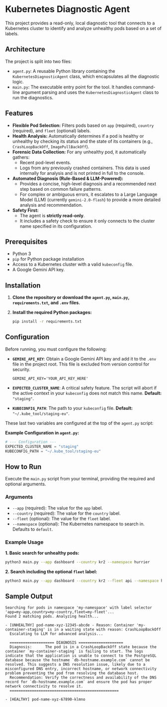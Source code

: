 # Kubernetes Diagnostic Agent

This project provides a read-only, local diagnostic tool that connects to a Kubernetes cluster to identify and analyze unhealthy pods based on a set of labels.

## Architecture

The project is split into two files:

- `agent.py`: A reusable Python library containing the `KubernetesDiagnosticAgent` class, which encapsulates all the diagnostic logic.
- `main.py`: The executable entry point for the tool. It handles command-line argument parsing and uses the `KubernetesDiagnosticAgent` class to run the diagnostics.

## Features

- **Flexible Pod Selection:** Filters pods based on `app` (required), `country` (required), and `fleet` (optional) labels.
- **Health Analysis:** Automatically determines if a pod is healthy or unhealthy by checking its status and the state of its containers (e.g., `CrashLoopBackOff`, `ImagePullBackOff`).
- **Forensic Data Collection:** For any unhealthy pod, it automatically gathers:
    - Recent pod-level events.
    - Logs from any previously crashed containers.
    This data is used internally for analysis and is not printed in full to the console.
- **Automated Diagnosis (Rule-Based & LLM-Powered):**
    - Provides a concise, high-level diagnosis and a recommended next step based on common failure patterns.
    - For complex or ambiguous errors, it escalates to a Large Language Model (LLM) (currently `gemini-2.0-flash`) to provide a more detailed analysis and recommendation.
- **Safety First:**
    - The agent is **strictly read-only**.
    - It includes a safety check to ensure it only connects to the cluster name specified in its configuration.

## Prerequisites

- Python 3
- `pip` for Python package installation
- Access to a Kubernetes cluster with a valid `kubeconfig` file.
- A Google Gemini API key.

## Installation

1.  **Clone the repository or download the `agent.py`, `main.py`, `requirements.txt`, and `.env` files.**

2.  **Install the required Python packages:**

    ```bash
    pip install -r requirements.txt
    ```

## Configuration

Before running, you must configure the following:

- **`GEMINI_API_KEY`**: Obtain a Google Gemini API key and add it to the `.env` file in the project root. This file is excluded from version control for security.

    ```
    GEMINI_API_KEY='YOUR_API_KEY_HERE'
    ```

- **`EXPECTED_CLUSTER_NAME`**: A critical safety feature. The script will abort if the active context in your `kubeconfig` does not match this name. **Default:** `"staging"`.
- **`KUBECONFIG_PATH`**: The path to your `kubeconfig` file. **Default:** `"~/.kube_tool/staging-eu"`.

These last two variables are configured at the top of the `agent.py` script:

**Example Configuration in `agent.py`:**
```python
# --- Configuration ---
EXPECTED_CLUSTER_NAME = "staging"
KUBECONFIG_PATH = "~/.kube_tool/staging-eu"
```

## How to Run

Execute the `main.py` script from your terminal, providing the required and optional arguments.

### Arguments

- `--app` (required): The value for the `app` label.
- `--country` (required): The value for the `country` label.
- `--fleet` (optional): The value for the `fleet` label.
- `--namespace` (optional): The Kubernetes namespace to search in. Defaults to `default`.

### Example Usage

**1. Basic search for unhealthy pods:**

```bash
python3 main.py --app dashboard --country kr2 --namespace hurrier
```

**2. Search including the optional `fleet` label:**

```bash
python3 main.py --app dashboard --country kr2 --fleet api --namespace hurrier
```

## Sample Output

```
Searching for pods in namespace 'my-namespace' with label selector 'app=my-app,country=my-country,fleet=my-fleet'...
Found 2 matching pods. Analyzing health...

- [UNHEALTHY] pod-name-xyz-12345-abcde - Reason: Container 'my-container-staging' is in a waiting state with reason: CrashLoopBackOff
  Escalating to LLM for advanced analysis...

  ==================== DIAGNOSIS ====================
  Diagnosis:      The pod is in a CrashLoopBackOff state because the container `my-container-staging` is failing to start. The logs indicate that the application is unable to connect to the PostgreSQL database because the hostname `db-hostname.example.com` cannot be resolved. This suggests a DNS resolution issue, likely due to a misconfigured DNS entry, incorrect hostname, or network connectivity problem preventing the pod from resolving the database host.
  Recommendation: Verify the correctness and availability of the DNS record for `db-hostname.example.com` and ensure the pod has proper network connectivity to resolve it.
  =================================================

- [HEALTHY] pod-name-xyz-67890-klmno
```